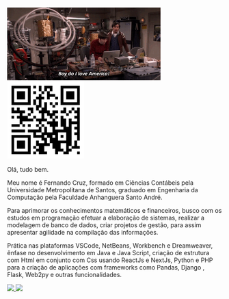 <img height = "170em" src= Engenhariadascoisas.gif/>   <img height = "180em" src =qrcodelandingpag.jpeg/>

   
Olá, tudo bem.

Meu nome é Fernando Cruz, formado em Ciências Contábeis pela Universidade Metropolitana de Santos, graduado em Engenharia da Computação pela Faculdade Anhanguera Santo André.

Para aprimorar os conhecimentos matemáticos e financeiros, busco com os estudos em programação efetuar a elaboração de sistemas, realizar a modelagem de banco de dados, criar projetos de gestão, para assim apresentar agilidade na compilação das informações.

Prática nas plataformas VSCode, NetBeans, Workbench e Dreamweaver, ênfase no desenvolvimento em Java e Java Script, criação de estrutura com Html em conjunto com Css usando ReactJs e NextJs, Python e PHP para a criação de aplicações com frameworks como Pandas, Django , Flask, Web2py e outras funcionalidades.

<div>
  <a href="https://github.com/Nandotecno">
  <img height = "180em" src = "https://github-readme-stats.vercel.app/api?username=Nandotecno&show_icons=true&theme=dark&include_all_commits=true&count_private=true" />
  <img height = "180em" src = "https://github-readme-stats.vercel.app/api/top-langs/?username=Nandotecno&layout=compact&langs_count=7&theme=dark" />
</div>
